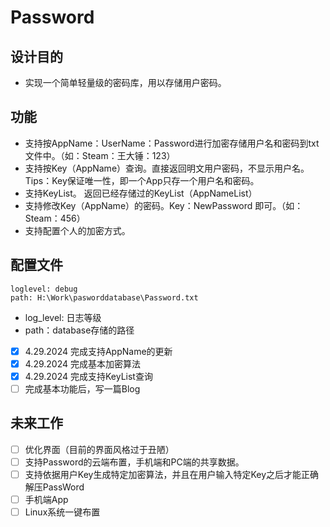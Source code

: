 # Password

## 设计目的

- 实现一个简单轻量级的密码库，用以存储用户密码。

## 功能

- 支持按AppName：UserName：Password进行加密存储用户名和密码到txt文件中。（如：Steam：王大锤：123）
- 支持按Key（AppName）查询。直接返回明文用户密码，不显示用户名。Tips：Key保证唯一性，即一个App只存一个用户名和密码。
- 支持KeyList。 返回已经存储过的KeyList（AppNameList）
- 支持修改Key（AppName）的密码。Key：NewPassword 即可。（如：Steam：456）
- 支持配置个人的加密方式。

## 配置文件

```
loglevel: debug
path: H:\Work\pasworddatabase\Password.txt

```

- log_level: 日志等级
- path：database存储的路径

- [X] 4.29.2024 完成支持AppName的更新
- [X] 4.29.2024 完成基本加密算法
- [X] 4.29.2024 完成支持KeyList查询
- [ ] 完成基本功能后，写一篇Blog

## 未来工作

* [ ] 优化界面（目前的界面风格过于丑陋）
* [ ] 支持Password的云端布置，手机端和PC端的共享数据。
* [ ] 支持依据用户Key生成特定加密算法，并且在用户输入特定Key之后才能正确解压PassWord
* [ ] 手机端App
* [ ] Linux系统一键布置
